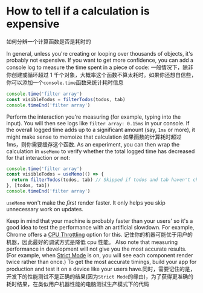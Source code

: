# How to tell if a calculation is expensive

如何分辨一个计算函数是否是耗时的

In general, unless you're creating or looping over thousands of objects, it's probably not expensive. If you want to get more confidence, you can add a console log to measure the time spent in a piece of code:
一般情况下，除非你创建或循环超过 1 千个对象，大概率这个函数不算太耗时。如果你还想自信些，你可以添加一个`console.time`函数来统计耗时信息

```js
console.time('filter array')
const visibleTodos = filterTodos(todos, tab)
console.timeEnd('filter array')
```

Perform the interaction you're measuring (for example, typing into the input). You will then see logs like `filter array: 0.15ms` in your console. If the overall logged time adds up to a significant amount (say, `1ms` or more), it might make sense to memoize that calculation 如果函数的计算耗时超过 1ms，则你需要缓存这个函数. As an experiment, you can then wrap the calculation in `useMemo` to verify whether the total logged time has decreased for that interaction or not:

```js
console.time('filter array')
const visibleTodos = useMemo(() => {
  return filterTodos(todos, tab) // Skipped if todos and tab haven't changed
}, [todos, tab])
console.timeEnd('filter array')
```

`useMemo` won't make the _first_ render faster. It only helps you skip unnecessary work on updates.

Keep in mind that your machine is probably faster than your users' so it's a good idea to test the performance with an artificial slowdown. For example, Chrome offers a [CPU Throttling](https://developer.chrome.com/blog/new-in-devtools-61/#throttling) option for this.
记住你的机器可能优于用户的机器，因此最好的调试方式是降低 cpu 性能。
Also note that measuring performance in development will not give you the most accurate results. (For example, when [Strict Mode](/reference/react/StrictMode) is on, you will see each component render twice rather than once.) To get the most accurate timings, build your app for production and test it on a device like your users have.同时，需要记住的是，开发下的性能测试不是正确的结果(因为`Strict Mode`的缘由)，为了获得更准确的耗时结果，在类似用户机器性能的电脑测试生产模式下的代码
